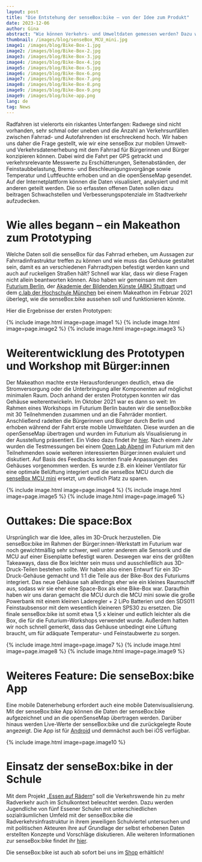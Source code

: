 ```yaml
---
layout: post
title: "Die Entstehung der senseBox:bike – von der Idee zum Produkt"
date: 2023-12-06
author: Gina
abstract: "Wie können Verkehrs- und Umweltdaten gemessen werden? Dazu wurde die senseBox:bike als Erweiterung der senseBox:familie entwickelt, um mobile Messwerte beim Radfahren zu erheben. Mehr zum Entstehungsprozess der senseBox:bike erfahrt ihr hier."
thumbnail: /images/blog/senseBox_MCU_mini.jpg 
image1: /images/blog/Bike-Box-1.jpg
image2: /images/blog/Bike-Box-2.jpg
image3: /images/blog/Bike-Box-3.jpg
image4: /images/blog/Bike-Box-4.jpg
image5: /images/blog/Bike-Box-5.jpg
image6: /images/blog/Bike-Box-6.png
image7: /images/blog/Bike-Box-7.png
image8: /images/blog/Bike-Box-8.png
image9: /images/blog/Bike-Box-9.png
image9: /images/blog/bike-app.png
lang: de
tag: News
---
```


Radfahren ist vielerorts ein riskantes Unterfangen: Radwege sind nicht vorhanden, sehr schmal oder uneben und die Anzahl an Verkehrsunfällen zwischen Fahrrad- und Autofahrenden ist erschreckend hoch. Wir haben uns daher die Frage gestellt, wie wir eine senseBox zur mobilen Umwelt- und Verkehrsdatenerhebung mit dem Fahrrad für Bürgerinnen und Bürger konzipieren können. Dabei wird die Fahrt per GPS getrackt und verkehrsrelevante Messwerte zu Erschütterungen, Seitenabständen, der Feinstaubbelastung, Brems- und Beschleunigungsvorgänge sowie Temperatur und Luftfeuchte erhoben und an die openSenseMap gesendet. Auf der Internetplattform können die Daten visualisiert, analysiert und mit anderen geteilt werden. Die so erfassten offenen Daten sollen dazu beitragen Schwachstellen und Verbesserungspotenziale im Stadtverkehr aufzudecken.

# Wie alles begann – ein Makeathon zum Prototyping

Welche Daten soll die senseBox für das Fahrrad erheben, um Aussagen zur Fahrradinfrastruktur treffen zu können und wie muss das Gehäuse gestaltet sein, damit es an verschiedenen Fahrradtypen befestigt werden kann und auch auf ruckeligen Straßen hält? Schnell war klar, dass wir diese Fragen nicht allein beantworten können. Also haben wir gemeinsam mit dem [Futurium Berlin](https://futurium.de/), der [Akademie der Bildenden Künste (ABK) Stuttgart](https://www.abk-stuttgart.de/index.html) und dem [c.lab der Hochschule München](https://creative-lab-hm.de/) bei einem Makeathon im Februar 2021 überlegt, wie die senseBox:bike aussehen soll und funktionieren könnte.

Hier die Ergebnisse der ersten Prototypen:

{% include image.html image=page.image1 %}
{% include image.html image=page.image2 %}
{% include image.html image=page.image3 %}

# Weiterentwicklung des Prototypen und Workshop mit Bürger:innen

Der Makeathon machte erste Herausforderungen deutlich, etwa die Stromversorgung oder die Unterbringung aller Komponenten auf möglichst minimalen Raum. Doch anhand der ersten Prototypen konnten wir das Gehäuse weiterentwickeln. Im Oktober 2021 war es dann so weit: Im Rahmen eines Workshops im Futurium Berlin bauten wir die senseBox:bike mit 30 Teilnehmenden zusammen und an die Fahrräder montiert. Anschließend radelten die Bürgerinnen und Bürger durch Berlin und erhoben während der Fahrt erste mobile Umweltdaten. Diese wurden an die openSenseMap übertragen und wurden im Futurium als Visualisierung in der Ausstellung präsentiert. Ein Video dazu findet ihr [hier](https://www.youtube.com/watch?v=mgcFX256XSk&t=163s). Nach einem Jahr wurden die Testmessungen bei einem [Open Lab Abend](https://futurium.de/de/open-lab-abend/open-lab-abend-6/open-lab-abend-2) im Futurium mit den Teilnehmenden sowie weiteren interessierten Bürger:innen evaluiert und diskutiert. Auf Basis des Feedbacks konnten finale Anpassungen des Gehäuses vorgenommen werden. Es wurde z.B. ein kleiner Ventilator für eine optimale Belüftung integriert und die senseBox MCU durch die [senseBox MCU mini](https://docs.sensebox.de/hardware/allgemein-sensebox-mcu-mini/) ersetzt, um deutlich Platz zu sparen.

{% include image.html image=page.image4 %}
{% include image.html image=page.image5 %}
{% include image.html image=page.image6 %}

# Outtakes: Die space:Box

Ursprünglich war die Idee, alles im 3D-Druck herzustellen. Die senseBox:bike im Rahmen der Bürger:innen-Werkstatt im Futurium war noch gewichtmäßig sehr schwer, weil unter anderem alle Sensorik und die MCU auf einer Eisenplatte befestigt waren. Deswegen war eins der größten Takeaways, dass die Box leichter sein muss und ausschließlich aus 3D-Druck-Teilen bestehen sollte. Wir haben also einen Entwurf für ein 3D-Druck-Gehäuse gemacht und 1:1 die Teile aus der Bike-Box des Futuriums integriert. Das neue Gehäuse sah allerdings eher wie ein kleines Raumschiff aus, sodass wir sie eher eine Space-Box als eine Bike-Box war. Daraufhin haben wir uns daran gemacht die MCU durch die MCU mini sowie die große Powerbank mit einem kleinen Laderegler + 2 LiPo Batterien und den SDS011 Feinstaubsensor mit dem wesentlich kleineren SPS30 zu ersetzen. Die finale senseBox:bike ist somit etwa 1,5 x kleiner und eutlich leichter als die Box, die für die Futurium-Workshops verwendet wurde. Außerdem hatten wir noch schnell gemerkt, dass das Gehäuse unbedingt eine Lüftung braucht, um für adäquate Temperatur- und Feinstaubwerte zu sorgen. 

{% include image.html image=page.image7 %}
{% include image.html image=page.image8 %}
{% include image.html image=page.image9 %}

# Weiteres Feature: Die senseBox:bike App

Eine mobile Datenerhebung erfordert auch eine mobile Datenvisualisierung. Mit der senseBox:bike App können die Daten der senseBox:bike aufgezeichnet und an die openSenseMap übertragen werden. Darüber hinaus werden Live-Werte der senseBox:bike und die zurückgelegte Route angezeigt. Die App ist für [Android](https://play.google.com/store/apps/details?id=de.reedu.senseboxbike&gl=DE) und demnächst auch bei iOS verfügbar.

{% include image.html image=page.image10 %}

# Einsatz der senseBox:bike in der Schule

Mit dem Projekt „[Essen auf Rädern](https://essen.aufraedern.org/)“ soll die Verkehrswende hin zu mehr Radverkehr auch im Schulkontext beleuchtet werden. Dazu werden Jugendliche von fünf Essener Schulen mit unterschiedlichen sozialräumlichen Umfeld mit der senseBox:bike die Radverkehrsinfrastruktur in ihrem jeweiligen Schulviertel untersuchen und mit politischen Akteuren ihre auf Grundlage der selbst erhobenen Daten erstellten Konzepte und Vorschläge diskutieren.
Alle weiteren Informationen zur senseBox:bike findet ihr [hier](https://sensebox.de/de/products-bike).

Die senseBox:bike ist auch ab sofort bei uns im [Shop]() erhältlich!




